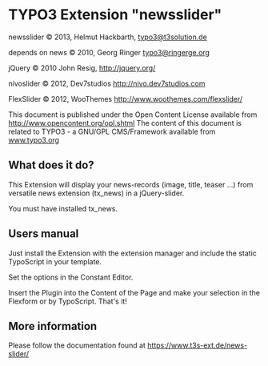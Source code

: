 
# TYPO3 Extension "newsslider"

newsslider © 2013, Helmut Hackbarth, <typo3@t3solution.de>

depends on news © 2010, Georg Ringer <typo3@ringerge.org>

jQuery © 2010 John Resig, http://jquery.org/
	
nivoslider © 2012, Dev7studios http://nivo.dev7studios.com

FlexSlider © 2012, WooThemes http://www.woothemes.com/flexslider/


This document is published under the Open Content License available from http://www.opencontent.org/opl.shtml
The content of this document is related to TYPO3 - a GNU/GPL CMS/Framework available from www.typo3.org


## What does it do?

This Extension will display your news-records (image, title, teaser ...) from versatile news extension (tx_news) in a jQuery-slider.

You must have installed tx_news.


## Users manual

Just install the Extension with the extension manager and include the static TypoScript in your template.

Set the options in the Constant Editor.

Insert the Plugin into the Content of the Page and make your selection in the Flexform or by TypoScript. That's it! 


## More information

Please follow the documentation found at https://www.t3s-ext.de/news-slider/
